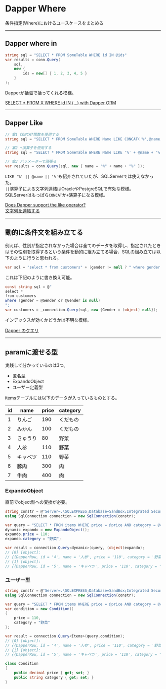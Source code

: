 # Dapper Where

条件指定(Where)におけるユースケースをまとめる

---

## Dapper where in

``` C#
string sql = "SELECT * FROM SomeTable WHERE id IN @ids"
var results = conn.Query(
    sql, 
    new { 
        ids = new[] { 1, 2, 3, 4, 5 }
    }
);
```

Dapperが括弧で括ってくれる模様。  

[SELECT * FROM X WHERE id IN (...) with Dapper ORM](https://stackoverflow.com/questions/8388093/select-from-x-where-id-in-with-dapper-orm)  

---

## Dapper Like

``` C#
// 案1 CONCAT関数を使用する
string sql = "SELECT * FROM SomeTable WHERE Name LIKE CONCAT('%',@name,'%')"

// 案2 +演算子を使用する
string sql = "SELECT * FROM SomeTable WHERE Name LIKE '%' + @name + '%'"

// 案3 パラメーターで頑張る
var results = conn.Query(sql, new { name = "%" + name + "%" });
```

`LIKE '%' || @name || '%'`も紹介されていたが、SQLServerでは使えなかった。  
`||`演算子による文字列連結はOracleやPostgreSQLで有効な模様。  
SQLServerはもっぱら`CONCAT`か`+`演算子になる模様。  

[Does Dapper support the like operator?](https://stackoverflow.com/questions/6030099/does-dapper-support-the-like-operator)  
[文字列を連結する](https://www.sql-reference.com/string/concatenate.html)  

---

## 動的に条件文を組み立てる

例えば、性別が指定されなかった場合は全てのデータを取得し、指定されたときはその性別を取得するという条件を動的に組み立てる場合、SQLの組み立ては以下のように行うと思われる。  

``` cs
var sql = "select * from customers" + (gender != null ? " where gender = @Gender" : "");
```

これは下記のように書き換え可能。  

``` cs
const string sql = @"
select * 
from customers
where (gender = @Gender or @Gender is null)
";
var customers = _connection.Query(sql, new {Gender = (object) null});
```

インデックスが効くかどうかは不明な模様。  

[Dapper のクエリ](https://qiita.com/masakura/items/3409a766e46580a5ad99)  

---

## paramに渡せる型

実践して分かっているのは3つ。  

- 匿名型  
- ExpandoObject  
- ユーザー定義型  

itemsテーブルには以下のデータが入っているものとする。  

|id|name|price|category|
|---|---|---|---|
|1|りんご|190|くだもの|
|2|みかん|100|くだもの|
|3|きゅうり|80|野菜|
|4|人参|110|野菜|
|5|キャベツ|110|野菜|
|6|豚肉|300|肉|
|7|牛肉|400|肉|

### ExpandoObject

直前でobject型への変換が必要。  

``` cs
string constr = @"Server=.\SQLEXPRESS;Database=SandBox;Integrated Security=True;";
using SqlConnection connection = new SqlConnection(constr);

var query = "SELECT * FROM items WHERE price = @price AND category = @category";
dynamic expando = new ExpandoObject();
expando.price = 110;
expando.category = "野菜";

var result = connection.Query<dynamic>(query, (object)expando);
// [0] [object]:
// {{DapperRow, id = '4', name = '人参', price = '110', category = '野菜'}}
// [1] [object]:
// {{DapperRow, id = '5', name = 'キャベツ', price = '110', category = '野菜'}}
```

### ユーザー型

``` cs
string constr = @"Server=.\SQLEXPRESS;Database=SandBox;Integrated Security=True;";
using SqlConnection connection = new SqlConnection(constr);

var query = "SELECT * FROM items WHERE price = @price AND category = @category";
var condition = new Condition()
{
    price = 110,
    category = "野菜"
};

var result = connection.Query<Items>(query,condition);
// [0] [object]:
// {{DapperRow, id = '4', name = '人参', price = '110', category = '野菜'}}
// [1] [object]:
// {{DapperRow, id = '5', name = 'キャベツ', price = '110', category = '野菜'}}

class Condition
{
    public decimal price { get; set; }
    public string category { get; set; }
}
```
